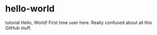 # hello-world
tutorial
Hello, World! First time user here. 
Really confused about all this GitHub stuff.
